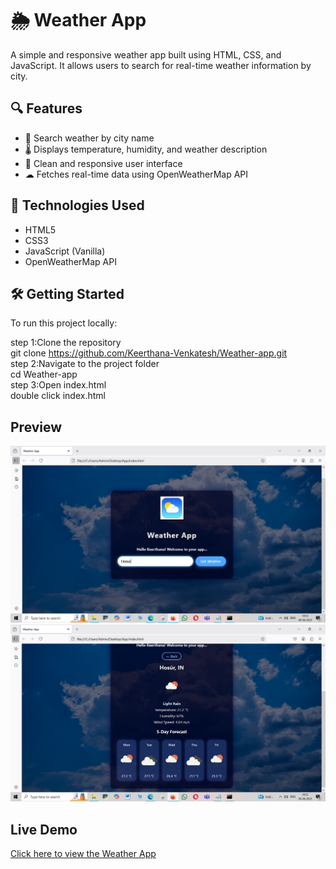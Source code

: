 # 🌦 Weather App

A simple and responsive weather app built using HTML, CSS, and JavaScript. It allows users to search for real-time weather information by city.

## 🔍 Features

- 🔎 Search weather by city name
- 🌡 Displays temperature, humidity, and weather description
- 🎨 Clean and responsive user interface
- ☁ Fetches real-time data using OpenWeatherMap API

## 🚀 Technologies Used

- HTML5
- CSS3
- JavaScript (Vanilla)
- OpenWeatherMap API

## 🛠 Getting Started

To run this project locally:

step 1:Clone the repository  
   git clone https://github.com/Keerthana-Venkatesh/Weather-app.git<br>
step 2:Navigate to the project folder   
   cd Weather-app<br>
step 3:Open index.html   
    double click index.html
   
## Preview

![App Screenshot](Screenshot1.PNG)
![App Screenshot](Screenshot2.PNG)

## Live Demo 

[Click here to view the Weather App](https://Keerthana-Venkatesh.github.io/Weather-app/)
